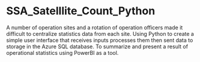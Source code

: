 # SSA_Satelllite_Count_Python

A number of operation sites and a rotation of operation officers made it difficult to centralize statistics data from each site. Using Python to create a simple user interface that receives inputs processes them then sent data to storage in the Azure SQL database. To summarize and present a result of operational statistics using PowerBI as a tool.

